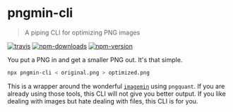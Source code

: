 # pngmin-cli

> A piping CLI for optimizing PNG images

[![travis][travis.svg]][travis.link]
[![npm-downloads][npm-downloads.svg]][npm.link]
[![npm-version][npm-version.svg]][npm.link]

[travis.svg]: https://travis-ci.com/catdad-experiments/pngmin-cli.svg?branch=master
[travis.link]: https://travis-ci.com/catdad-experiments/pngmin-cli
[npm-downloads.svg]: https://img.shields.io/npm/dm/pngmin-cli.svg
[npm.link]: https://www.npmjs.com/package/pngmin-cli
[npm-version.svg]: https://img.shields.io/npm/v/pngmin-cli.svg

You put a PNG in and get a smaller PNG out. It's that simple.

```bash
npx pngmin-cli < original.png > optimized.png
```

This is a wrapper around the wonderful [`imagemin`](https://github.com/imagemin/imagemin) using `pngquant`. If you are already using those tools, this CLI will not give you better output. If you like dealing with images but hate dealing with files, this CLI is for you.
